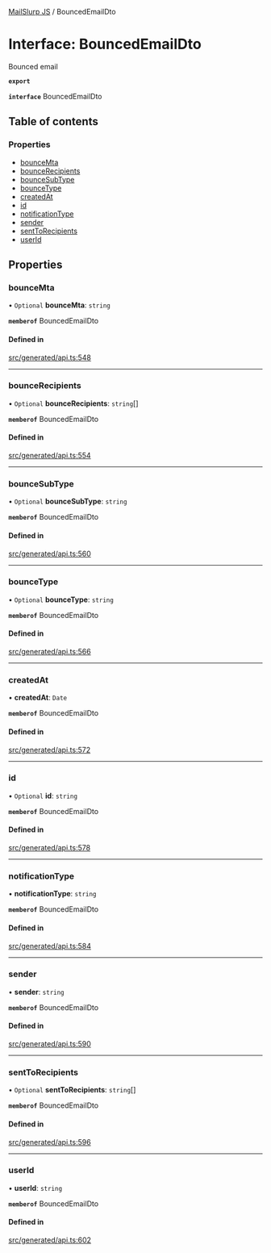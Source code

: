 [MailSlurp JS](../README.md) / BouncedEmailDto

# Interface: BouncedEmailDto

Bounced email

**`export`**

**`interface`** BouncedEmailDto

## Table of contents

### Properties

- [bounceMta](BouncedEmailDto.md#bouncemta)
- [bounceRecipients](BouncedEmailDto.md#bouncerecipients)
- [bounceSubType](BouncedEmailDto.md#bouncesubtype)
- [bounceType](BouncedEmailDto.md#bouncetype)
- [createdAt](BouncedEmailDto.md#createdat)
- [id](BouncedEmailDto.md#id)
- [notificationType](BouncedEmailDto.md#notificationtype)
- [sender](BouncedEmailDto.md#sender)
- [sentToRecipients](BouncedEmailDto.md#senttorecipients)
- [userId](BouncedEmailDto.md#userid)

## Properties

### bounceMta

• `Optional` **bounceMta**: `string`

**`memberof`** BouncedEmailDto

#### Defined in

[src/generated/api.ts:548](https://github.com/mailslurp/mailslurp-client/blob/6bcf839/src/generated/api.ts#L548)

___

### bounceRecipients

• `Optional` **bounceRecipients**: `string`[]

**`memberof`** BouncedEmailDto

#### Defined in

[src/generated/api.ts:554](https://github.com/mailslurp/mailslurp-client/blob/6bcf839/src/generated/api.ts#L554)

___

### bounceSubType

• `Optional` **bounceSubType**: `string`

**`memberof`** BouncedEmailDto

#### Defined in

[src/generated/api.ts:560](https://github.com/mailslurp/mailslurp-client/blob/6bcf839/src/generated/api.ts#L560)

___

### bounceType

• `Optional` **bounceType**: `string`

**`memberof`** BouncedEmailDto

#### Defined in

[src/generated/api.ts:566](https://github.com/mailslurp/mailslurp-client/blob/6bcf839/src/generated/api.ts#L566)

___

### createdAt

• **createdAt**: `Date`

**`memberof`** BouncedEmailDto

#### Defined in

[src/generated/api.ts:572](https://github.com/mailslurp/mailslurp-client/blob/6bcf839/src/generated/api.ts#L572)

___

### id

• `Optional` **id**: `string`

**`memberof`** BouncedEmailDto

#### Defined in

[src/generated/api.ts:578](https://github.com/mailslurp/mailslurp-client/blob/6bcf839/src/generated/api.ts#L578)

___

### notificationType

• **notificationType**: `string`

**`memberof`** BouncedEmailDto

#### Defined in

[src/generated/api.ts:584](https://github.com/mailslurp/mailslurp-client/blob/6bcf839/src/generated/api.ts#L584)

___

### sender

• **sender**: `string`

**`memberof`** BouncedEmailDto

#### Defined in

[src/generated/api.ts:590](https://github.com/mailslurp/mailslurp-client/blob/6bcf839/src/generated/api.ts#L590)

___

### sentToRecipients

• `Optional` **sentToRecipients**: `string`[]

**`memberof`** BouncedEmailDto

#### Defined in

[src/generated/api.ts:596](https://github.com/mailslurp/mailslurp-client/blob/6bcf839/src/generated/api.ts#L596)

___

### userId

• **userId**: `string`

**`memberof`** BouncedEmailDto

#### Defined in

[src/generated/api.ts:602](https://github.com/mailslurp/mailslurp-client/blob/6bcf839/src/generated/api.ts#L602)
